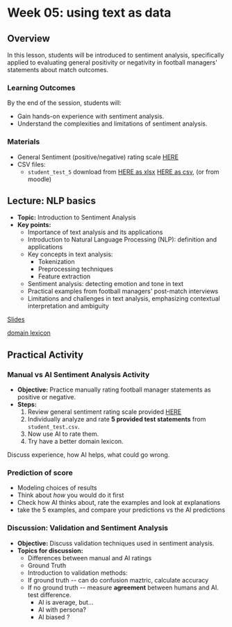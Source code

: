 # Week 05: using text as data

## Overview

In this lesson, students will be introduced to sentiment analysis, specifically applied to evaluating general positivity or negativity in football managers' statements about match outcomes.

### Learning Outcomes

By the end of the session, students will:
- Gain hands-on experience with sentiment analysis.
- Understand the complexities and limitations of sentiment analysis.

### Materials

- General Sentiment (positive/negative) rating scale [HERE](/week05/assets/sentiment-scale.md)
- CSV files:
  - `student_test_5` download from [HERE as xlsx](/week05/assets/student_test_5.xlsx) [HERE as csv](/week05/assets/student_test_5.csv), (or from moodle)
  

## Lecture: NLP basics

- **Topic:** Introduction to Sentiment Analysis
- **Key points:**
  - Importance of text analysis and its applications 
  - Introduction to Natural Language Processing (NLP): definition and applications 
  - Key concepts in text analysis:
    - Tokenization 
    - Preprocessing techniques
    - Feature extraction 
  - Sentiment analysis: detecting emotion and tone in text
  - Practical examples from football managers' post-match interviews
  - Limitations and challenges in text analysis, emphasizing contextual interpretation and ambiguity

[Slides](https://gabors-data-analysis.com/courses/da-w-ai-2025/da-w-ai-05-text-to-data#/title-slide)

[domain lexicon](/data/interviews/domain_lexicon.csv)

## Practical Activity

### Manual vs AI Sentiment Analysis Activity

- **Objective:** Practice manually rating football manager statements as positive or negative.
- **Steps:**
  1. Review general sentiment rating scale provided [HERE](/week05/assets/sentiment-scale.md)
  2. Individually analyze and rate **5 provided test statements** from `student_test.csv`.
  3. Now use AI to rate them.
  4. Try have a better domain lexicon. 
 
Discuss experience, how AI helps, what could go wrong. 

### Prediction of score

* Modeling choices of results
* Think about *how* you would do it first
* Check how AI thinks about, rate the examples and look at explanations
* take the 5 examples, and compare your predictions vs the AI predictions  

### Discussion: Validation and Sentiment Analysis

- **Objective:** Discuss validation techniques used in sentiment analysis.
- **Topics for discussion:**
  - Differences between manual and AI ratings
  - Ground Truth
  - Introduction to validation methods:
  - If ground truth -- can do confusion maztric, calculate accuracy
  - If no ground truth -- measure **agreement** between humans and AI. test difference.
    - AI is average, but... 
    - AI with persona?
    - AI biased ?   
    
